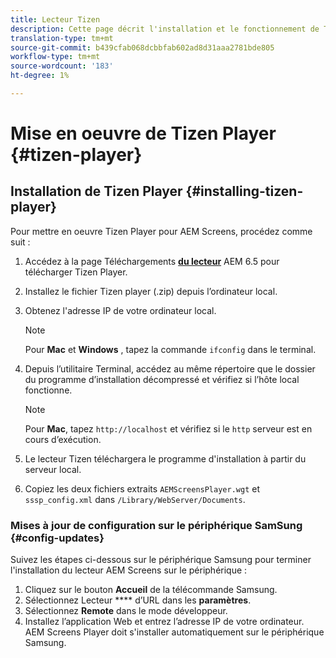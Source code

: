 ```yaml
---
title: Lecteur Tizen
description: Cette page décrit l'installation et le fonctionnement de Tizen Player.
translation-type: tm+mt
source-git-commit: b439cfab068dcbbfab602ad8d31aaa2781bde805
workflow-type: tm+mt
source-wordcount: '183'
ht-degree: 1%

---
```



# Mise en oeuvre de Tizen Player {#tizen-player}

## Installation de Tizen Player {#installing-tizen-player}

Pour mettre en oeuvre Tizen Player pour AEM Screens, procédez comme suit :

1. Accédez à la page Téléchargements [**du lecteur**](https://download.macromedia.com/screens/) AEM 6.5 pour télécharger Tizen Player.

1. Installez le fichier Tizen player (.zip) depuis l’ordinateur local.

1. Obtenez l&#39;adresse IP de votre ordinateur local.

   >[!NOTE]
   >Pour **Mac** et **Windows** , tapez la commande `ifconfig` dans le terminal.

1. Depuis l’utilitaire Terminal, accédez au même répertoire que le dossier du programme d’installation décompressé et vérifiez si l’hôte local fonctionne.

   >[!NOTE]
   >Pour **Mac**, tapez `http://localhost` et vérifiez si le `http` serveur est en cours d’exécution.

1. Le lecteur Tizen téléchargera le programme d&#39;installation à partir du serveur local.

1. Copiez les deux fichiers extraits `AEMScreensPlayer.wgt` et `sssp_config.xml` dans `/Library/WebServer/Documents`.

### Mises à jour de configuration sur le périphérique SamSung {#config-updates}

Suivez les étapes ci-dessous sur le périphérique Samsung pour terminer l&#39;installation du lecteur AEM Screens sur le périphérique :

1. Cliquez sur le bouton **Accueil** de la télécommande Samsung.
1. Sélectionnez Lecteur **** d’URL dans les **paramètres**.
1. Sélectionnez **Remote** dans le mode développeur.
1. Installez l’application Web et entrez l’adresse IP de votre ordinateur.
AEM Screens Player doit s&#39;installer automatiquement sur le périphérique Samsung.


